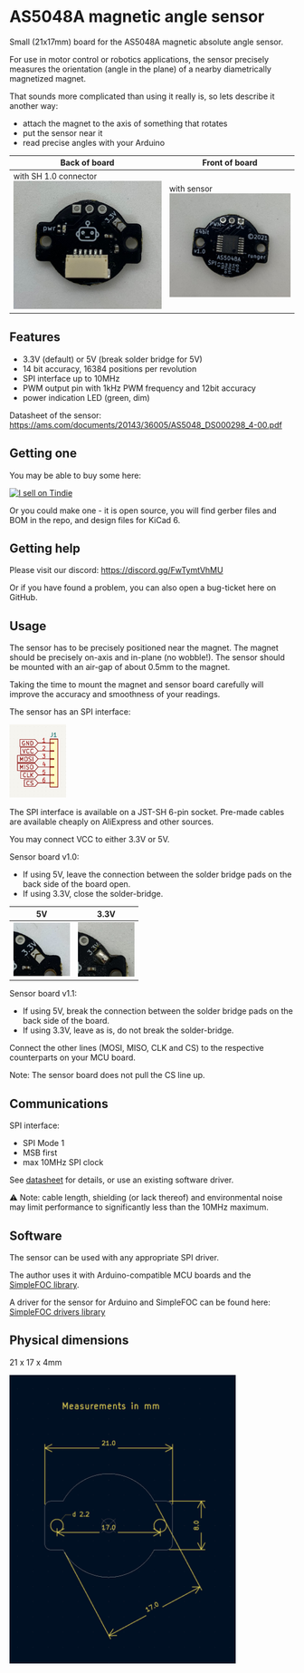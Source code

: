 # AS5048A magnetic angle sensor

Small (21x17mm) board for the AS5048A magnetic absolute angle sensor.

For use in motor control or robotics applications, the sensor precisely measures the orientation (angle in the plane) of a nearby diametrically magnetized magnet.

That sounds more complicated than using it really is, so lets describe it another way:
- attach the magnet to the axis of something that rotates
- put the sensor near it
- read precise angles with your Arduino

| Back of board | Front of board |
| --- | --- |
| with SH 1.0 connector <img src="./pics/as5048a_back.jpg" width="300" /> | with sensor <img src="./pics/as5048a_front.jpg" width="300" /> |

## Features

- 3.3V (default) or 5V (break solder bridge for 5V)
- 14 bit accuracy, 16384 positions per revolution 
- SPI interface up to 10MHz
- PWM output pin with 1kHz PWM frequency and 12bit accuracy
- power indication LED (green, dim)

Datasheet of the sensor: https://ams.com/documents/20143/36005/AS5048_DS000298_4-00.pdf

## Getting one

You may be able to buy some here:

<a href="https://www.tindie.com/stores/smallrobots/as5048a-encoder-board-for-robots-motor-control/?ref=offsite_badges&utm_source=sellers_runger1101001&utm_medium=badges&utm_campaign=badge_medium"><img src="https://d2ss6ovg47m0r5.cloudfront.net/badges/tindie-mediums.png" alt="I sell on Tindie" width="150" height="78"></a>

Or you could make one - it is open source, you will find gerber files and BOM in the repo, and design files for KiCad 6.

## Getting help

Please visit our discord: https://discord.gg/FwTymtVhMU

Or if you have found a problem, you can also open a bug-ticket here on GitHub.

## Usage

The sensor has to be precisely positioned near the magnet. The magnet should be precisely on-axis and in-plane (no wobble!). The sensor should be mounted with an air-gap of about 0.5mm to the magnet.

Taking the time to mount the magnet and sensor board carefully will improve the accuracy and smoothness of your readings.

The sensor has an SPI interface:

<img src="pics/SPI_pinout.png" width="100" />

The SPI interface is available on a JST-SH 6-pin socket. Pre-made cables are available cheaply on AliExpress and other sources.

You may connect VCC to either 3.3V or 5V. 

Sensor board v1.0:

- If using 5V, leave the connection between the solder bridge pads on the back side of the board open.
- If using 3.3V, close the solder-bridge.

| 5V | 3.3V |
| :---: | :---: |
|  <img src="pics/solder_bridge_open.jpg" width="100" />  | <img src="pics/solder_bridge_closed.jpg" width="100" /> |

Sensor board v1.1:

- If using 5V, break the connection between the solder bridge pads on the back side of the board.
- If using 3.3V, leave as is, do not break the solder-bridge.

Connect the other lines (MOSI, MISO, CLK and CS) to the respective counterparts on your MCU board.

Note: The sensor board does not pull the CS line up.

## Communications

SPI interface:
- SPI Mode 1
- MSB first
- max 10MHz SPI clock

See [datasheet](https://ams.com/documents/20143/36005/AS5048_DS000298_4-00.pdf) for details, or use an existing software driver.

:warning: Note: cable length, shielding (or lack thereof) and environmental noise may limit performance to significantly less than the 10MHz maximum.

## Software

The sensor can be used with any appropriate SPI driver.

The author uses it with Arduino-compatible MCU boards and the [SimpleFOC library](http://www.simplefoc.com).

A driver for the sensor for Arduino and SimpleFOC can be found here: [SimpleFOC drivers library](https://github.com/simplefoc/Arduino-FOC-drivers/tree/master/src/encoders/as5048a)

## Physical dimensions

21 x 17 x 4mm

<img src="./pics/dimensions.png" width="400" />
